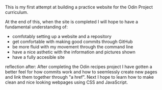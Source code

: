 This is my first attempt at building a practice website for the Odin Project curriculum.

At the end of this, when the site is completed I will hope to have a fundamental understanding of:
- comfotably setting up a website and a repository
- get comfortable with making good commits through GitHub
- be more fluid with my movement through the command line
- have a nice asthetic with the information and pictures shown
- have a fully accesible site

reflection after:
After completing the Odin recipes project I have gotten a better feel for how commits work and how to seemlessly create new pages and link them together through "a href".
Next I hope to learn how to make clean and nice looking webpages using CSS and JavaScript.
